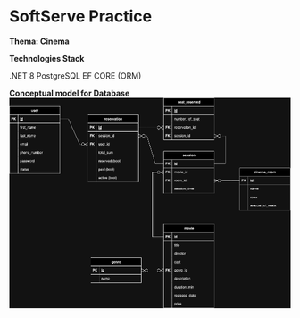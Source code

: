 #  SoftServe Practice 

**Thema: Cinema**

**Technologies Stack**

.NET 8 
PostgreSQL
EF CORE (ORM)



**Conceptual model for Database**
![alt text](image-2.png)
